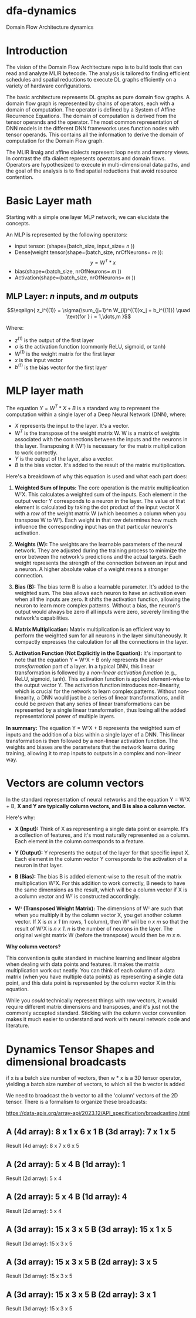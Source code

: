 # dfa-dynamics

Domain Flow Architecture dynamics

# Introduction

The vision of the Domain Flow Architecture repo is to build tools that can read and analyze MLIR bytecode.
The analysis is tailored to finding efficient schedules and spatial reductions to execute DL graphs efficiently
on a variety of hardware configurations.


The basic architecture represents DL graphs as pure domain flow graphs.
A domain flow graph is represented by chains of operators, each with a domain of computation. 
The operator is defined by a System of Affine Recurrence Equations. 
The domain of computation is derived from the tensor operands and the operator.
The most common representation of DNN models in the different DNN frameworks 
uses function nodes with tensor operands. This contains all the information
to derive the domain of computation for the Domain Flow graph.

The MLIR linalg and affine dialects represent loop nests and memory views.
In contrast the dfa dialect represents operators and domain flows.
Operators are hypothesized to execute in multi-dimensional data paths,
and the goal of the analysis is to find spatial reductions that avoid
resource contention.

# Basic Layer math

Starting with a simple one layer MLP network, we can elucidate the concepts.

An MLP is represented by the following operators:

- input tensor: (shape=(batch_size, input_size= $n$ ))
- Dense(weight tensor(shape=(batch_size, nrOfNeurons= $m$ )):  $$y = W^T * x$$
- bias(shape=(batch_size, nrOfNeurons= $m$ ))
- Activation(shape=(batch_size, nrOfNeurons= $m$ ))

## MLP Layer: $n$ inputs, and $m$ outputs

$$\eqalign{
z_i^{(1)} = \sigma(\sum_{j=1}^n W_{ij}^{(1)}x_j + b_i^{(1)}) \quad \text{for } i = 1,\dots,m 
}$$

Where:

- $z^{(1)}$ is the output of the first layer
- $\sigma$ is the activation function (commonly ReLU, sigmoid, or tanh)
- $W^{(1)}$ is the weight matrix for the first layer
- $x$ is the input vector
- $b^{(1)}$ is the bias vector for the first layer


# MLP layer math

The equation $Y = W^T * X + B$ is a standard way to represent the computation within a single layer of a Deep Neural Network (DNN), where:

*   $X$ represents the input to the layer.  It's a vector.
*   $W^T$ is the transpose of the weight matrix W.  W is a matrix of weights associated with the connections between the inputs and the neurons in this layer. Transposing it (Wᵀ) is necessary for the matrix multiplication to work correctly.
*   $Y$ is the output of the layer, also a vector.
*   $B$ is the bias vector.  It's added to the result of the matrix multiplication.

Here's a breakdown of why this equation is used and what each part does:

1.  **Weighted Sum of Inputs:** The core operation is the matrix multiplication WᵀX.  This calculates a weighted sum of the inputs. Each element in the output vector Y corresponds to a neuron in the layer.  The value of that element is calculated by taking the dot product of the input vector X with a *row* of the weight matrix W (which becomes a column when you transpose W to Wᵀ).  Each weight in that row determines how much influence the corresponding input has on that particular neuron's activation.

2.  **Weights (W):** The weights are the learnable parameters of the neural network.  They are adjusted during the training process to minimize the error between the network's predictions and the actual targets.  Each weight represents the strength of the connection between an input and a neuron.  A higher absolute value of a weight means a stronger connection.

3.  **Bias (B):** The bias term B is also a learnable parameter. It's added to the weighted sum.  The bias allows each neuron to have an activation even when all the inputs are zero.  It shifts the activation function, allowing the neuron to learn more complex patterns.  Without a bias, the neuron's output would always be zero if all inputs were zero, severely limiting the network's capabilities.

4.  **Matrix Multiplication:** Matrix multiplication is an efficient way to perform the weighted sum for all neurons in the layer simultaneously.  It compactly expresses the calculation for all the connections in the layer.

5.  **Activation Function (Not Explicitly in the Equation):**  It's important to note that the equation Y = WᵀX + B only represents the *linear transformation* part of a layer.  In a typical DNN, this linear transformation is followed by a *non-linear activation function* (e.g., ReLU, sigmoid, tanh). This activation function is applied element-wise to the output vector Y.  The activation function introduces non-linearity, which is crucial for the network to learn complex patterns.  Without non-linearity, a DNN would just be a series of linear transformations, and it could be proven that any series of linear transformations can be represented by a single linear transformation, thus losing all the added representational power of multiple layers.

**In summary:** The equation Y = WᵀX + B represents the weighted sum of inputs and the addition of a bias within a single layer of a DNN. This linear transformation is then followed by a non-linear activation function.  The weights and biases are the parameters that the network learns during training, allowing it to map inputs to outputs in a complex and non-linear way.

# Vectors are column vectors

In the standard representation of neural networks and the equation Y = WᵀX + B,  **X and Y are typically column vectors, and B is also a column vector.**

Here's why:

*   **X (Input):**  Think of X as representing a single data point or example.  It's a collection of features, and it's most naturally represented as a column.  Each element in the column corresponds to a feature.

*   **Y (Output):** Y represents the output of the layer for that specific input X.  Each element in the column vector Y corresponds to the activation of a neuron in that layer.

*   **B (Bias):** The bias B is added element-wise to the result of the matrix multiplication WᵀX.  For this addition to work correctly, B needs to have the same dimensions as the result, which will be a column vector if X is a column vector and Wᵀ is constructed accordingly.

*   **Wᵀ (Transposed Weight Matrix):** The dimensions of Wᵀ are such that when you multiply it by the column vector X, you get another column vector.  If X is *m x 1* (m rows, 1 column), then Wᵀ will be *n x m* so that the result of WᵀX is *n x 1*.  *n* is the number of neurons in the layer.  The original weight matrix W (before the transpose) would then be *m x n*.

**Why column vectors?**

This convention is quite standard in machine learning and linear algebra when dealing with data points and features.  It makes the matrix multiplication work out neatly.  You can think of each column of a data matrix (when you have multiple data points) as representing a single data point, and this data point is represented by the column vector X in this equation.

While you *could* technically represent things with row vectors, it would require different matrix dimensions and transposes, and it's just not the commonly accepted standard.  Sticking with the column vector convention makes it much easier to understand and work with neural network code and literature.



# Dynamics Tensor Shapes and dimensional broadcasts

if x is a batch size number of vectors, then w * x is a 3D tensor operator, 
yielding a batch size number of vectors, to which all the b vector is added

We need to broadcast the b vector to all the 'column' vectors of the 2D tensor.
There is a formalism to organize these broadcasts:

https://data-apis.org/array-api/2023.12/API_specification/broadcasting.html

 A      (4d array):  8 x 1 x 6 x 1
 B      (3d array):      7 x 1 x 5
---------------------------------
 Result (4d array):  8 x 7 x 6 x 5

 A      (2d array):  5 x 4
 B      (1d array):      1
 -------------------------
 Result (2d array):  5 x 4

 A      (2d array):  5 x 4
 B      (1d array):      4
 -------------------------
 Result (2d array):  5 x 4

 A      (3d array):  15 x 3 x 5
 B      (3d array):  15 x 1 x 5
 ------------------------------
 Result (3d array):  15 x 3 x 5

 A      (3d array):  15 x 3 x 5
 B      (2d array):       3 x 5
 ------------------------------
 Result (3d array):  15 x 3 x 5

 A      (3d array):  15 x 3 x 5
 B      (2d array):       3 x 1
 ------------------------------
 Result (3d array):  15 x 3 x 5

